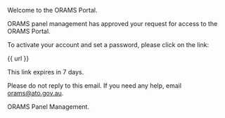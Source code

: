 Welcome to the ORAMS Portal.

ORAMS panel management has approved your request for access to the ORAMS Portal.

To activate your account and set a password, please click on the link:

{{ url }}

This link expires in 7 days.

Please do not reply to this email. If you need any help, email [orams@ato.gov.au](orams@ato.gov.au).

ORAMS Panel Management.  
